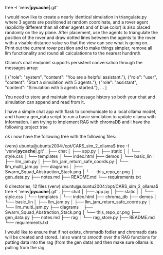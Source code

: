tree -I 'venv|__pycache__|.git'

i would now like to create a nearly identical simulation in triangulate.py where 3 agents are positioned at random coordinate, and a rover agent (explicitly different than all other agents and of blue color) is also placed randomly on the xy plane. After placement, use the agents to triangulate the position of the rover and draw dotted lines between the agents to the rover with a visable distance value so that the view can see what is going on. Print out the current rover position and to make things simpler, remove all llm functionality and round all calculationns to the nearest hundreth. 


Ollama’s chat endpoint supports persistent conversation through the messages array:

[
  {"role": "system", "content": "You are a helpful assistant."},
  {"role": "user", "content": "Start a simulation with 5 agents."},
  {"role": "assistant", "content": "Simulation with 5 agents started."},
  ...
]


You need to store and maintain this message history so both your chat and simulation can append and read from it.



I have a simple chat app with flask to communicate to a local ollama model, and i have a gen_data script to run a basic simulation to update ollama with information. I am trying to implement RAG with chromaDB and i have the following project tree

ok i now have the following tree with the following files:

(venv) ubuntu@ubuntu2004:/opt/CARS_sim_2_ollama$ tree -I 'venv|__pycache__|.git'
.
├── chat
│   ├── app.py
│   ├── static
│   │   └── style.css
│   └── templates
│       └── index.html
├── demos
│   └── basic_lin
│       ├── llm_jam.py
│       ├── llm_jam_return_safe_coords.py
│       └── llm_multi_jam.py
├── diagrams
│   ├── Swarm_Squad_Abstraction_Stack.png
│   └── this_repo_qr.png
├── gen_data.py
├── notes.md
├── README.md
└── requirements.txt

6 directories, 12 files
(venv) ubuntu@ubuntu2004:/opt/CARS_sim_2_ollama$ tree -I 'venv|__pycache__|.git'
.
├── chat
│   ├── app.py
│   ├── static
│   │   └── style.css
│   └── templates
│       └── index.html
├── chroma_db
├── demos
│   └── basic_lin
│       ├── llm_jam.py
│       ├── llm_jam_return_safe_coords.py
│       └── llm_multi_jam.py
├── diagrams
│   ├── Swarm_Squad_Abstraction_Stack.png
│   └── this_repo_qr.png
├── gen_data.py
├── notes.md
├── rag
│   └── rag_store.py
├── README.md
└── requirements.txt

I would like to ensure that if not exists, chromadb fodler and chromadb data will be created and stored. I also want to smooth over the RAG functions for putting data into the rag (from the gen data) and then make sure ollama is pulling from the rag